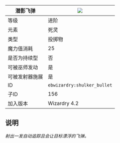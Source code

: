 | 潜影飞弹 |![](https://github.com/Electroblob77/Wizardry/blob/1.12.2/src/main/resources/assets/ebwizardry/textures/spells/shulker_bullet.png)|
|---|---|
| 等级 | 进阶 |
| 元素 | 死灵 |
| 类型 | 投掷物 |
| 魔力值消耗 | 25 |
| 是否为持续型 | 否 |
| 可被巫师发动 | 是 |
| 可被发射器施展 | 是 |
| ID | `ebwizardry:shulker_bullet` |
| 子ID | 156 |
| 加入版本 | Wizardry 4.2 |
## 说明
_射出一发自动追踪且会让目标漂浮的飞弹。_
